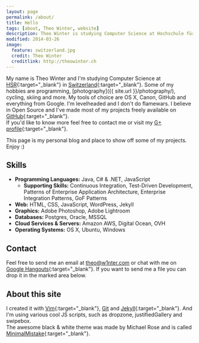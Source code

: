 ```yaml
---
layout: page
permalink: /about/
title: Hello
tags: [about, Theo Winter, website]
description: Theo Winter is studying Computer Science at Hochschule für Technik Rapperswil in Switzerland. Some of his hobbies are programming, photography, cycling and more.
modified: 2014-03-26
image:
  feature: switzerland.jpg
  credit: Theo Winter
  creditlink: http://theowinter.ch
---
```


My name is Theo Winter and I'm studying Computer Science at [HSR](http://www.hsr.ch){:target="_blank"} in [Switzerland](https://www.google.com/maps/place/Switzerland){:target="_blank"}.
Some of my hobbies are programming, [photography]({{ site.url }}/photography/), cycling, skiing and more. My tools of choice are OS X,
Canon, GitHub and everything from Google.
I'm levelheaded and I don't do flamewars. I believe in Open Source and I've made most of my projects freely available on
[GitHub](https://github.com/aerobless){:target="_blank"}.  
If you'd like to know more feel free to contact me or visit my
[G+ profile](https://plus.google.com/+TheoWinterCH){:target="_blank"}.

This page is my personal blog and place to show off some of my projects. Enjoy :)

## Skills
 + **Programming Languages:** Java, C# & .NET, JavaScript
    + **Supporting Skills:** Continuous Integration, Test-Driven Development, Patterns of Enterprise Application Architecture,
     Enterprise Integration Patterns, GoF Patterns
 + **Web:** HTML, CSS, JavaScript, WordPress, Jekyll
 + **Graphics:** Adobe Photoshop, Adobe Lightroom
 + **Databases:** Postgres, Oracle, MSSQL
 + **Cloud Services & Servers:** Amazon AWS, Digital Ocean, OVH
 + **Operating Systems:** OS X, Ubuntu, Windows

## Contact
Feel free to send me an email at [theo@w1nter.com](mailto://theo@w1nter.com) or chat with me on [Google Hangouts](https://plus.google.com/+TheoWinterCH){:target="_blank"}.
If you want to send me a file you can drop it in the marked area below.

<form class="dropzone" action="{{ site.url }}/upload.php" class="dropzone"></form>

## About this site
I created it with [Vim](http://vim.sexy){:target="_blank"}, [Git](http://git-scm.com/) and [Jekyll](http://jekyllrb.com/){:target="_blank"}.
And I'm using various cool JS scripts, such as dropzone, justifiedGallery and swipebox.   
The awesome black & white theme was made by Michael Rose and is called [MinimalMistake](https://github.com/mmistakes/minimal-mistakes){:target="_blank"}.

<script type="application/ld+json">
{
  "@context": "http://schema.org",
  "@type": "Person",
  "name": "Theo Winter",
  "givenName": "Theo",
  "familyName": "Winter",
  "alternateName": "Theodor Winter",
  "description": "Theo Winter is studying Computer Science at Hochschule für Technik Rapperswil in Switzerland. Some of his hobbies are programming, photography, cycling and more.",
  "gender": "male",
  "nationality": "Switzerland",
  "image": "{{ site.url }}/images/bio-photo.png",
  "jobTitle": "Software Developer",
  "email": "mailto:theo@w1nter.com",
  "sameAs": "https://plus.google.com/+TheoWinterCH",
  "url": "http://www.theowinter.ch"
}
</script>
